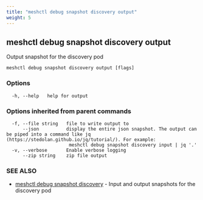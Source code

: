 ```yaml
---
title: "meshctl debug snapshot discovery output"
weight: 5
---
```

## meshctl debug snapshot discovery output

Output snapshot for the discovery pod

```
meshctl debug snapshot discovery output [flags]
```

### Options

```
  -h, --help   help for output
```

### Options inherited from parent commands

```
  -f, --file string   file to write output to
      --json          display the entire json snapshot. The output can be piped into a command like jq (https://stedolan.github.io/jq/tutorial/). For example:
                       meshctl debug snapshot discovery input | jq '.'
  -v, --verbose       Enable verbose logging
      --zip string    zip file output
```

### SEE ALSO

* [meshctl debug snapshot discovery](../meshctl_debug_snapshot_discovery)	 - Input and output snapshots for the discovery pod

